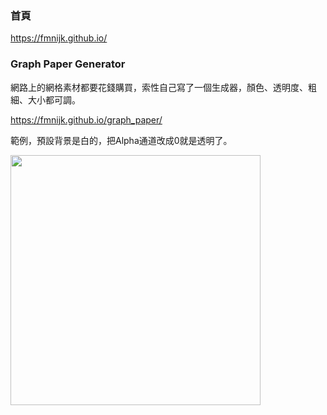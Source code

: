 ### 首頁

https://fmnijk.github.io/

### Graph Paper Generator

網路上的網格素材都要花錢購買，索性自己寫了一個生成器，顏色、透明度、粗細、大小都可調。

https://fmnijk.github.io/graph_paper/

範例，預設背景是白的，把Alpha通道改成0就是透明了。

<img src="https://fmnijk.github.io/graph_paper/sample.png" width="400">
